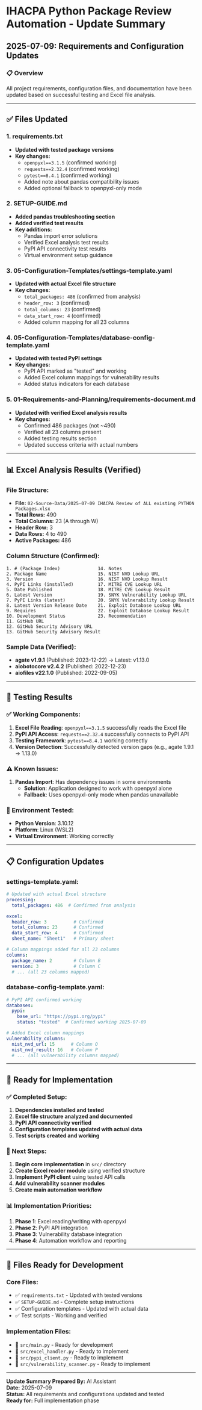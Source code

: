 # IHACPA Python Package Review Automation - Update Summary
## 2025-07-09: Requirements and Configuration Updates

### 📋 Overview
All project requirements, configuration files, and documentation have been updated based on successful testing and Excel file analysis.

---

## ✅ Files Updated

### 1. **requirements.txt**
- **Updated with tested package versions**
- **Key changes:**
  - `openpyxl==3.1.5` (confirmed working)
  - `requests==2.32.4` (confirmed working)
  - `pytest==8.4.1` (confirmed working)
  - Added note about pandas compatibility issues
  - Added optional fallback to openpyxl-only mode

### 2. **SETUP-GUIDE.md**
- **Added pandas troubleshooting section**
- **Added verified test results**
- **Key additions:**
  - Pandas import error solutions
  - Verified Excel analysis test results
  - PyPI API connectivity test results
  - Virtual environment setup guidance

### 3. **05-Configuration-Templates/settings-template.yaml**
- **Updated with actual Excel file structure**
- **Key changes:**
  - `total_packages: 486` (confirmed from analysis)
  - `header_row: 3` (confirmed)
  - `total_columns: 23` (confirmed)
  - `data_start_row: 4` (confirmed)
  - Added column mapping for all 23 columns

### 4. **05-Configuration-Templates/database-config-template.yaml**
- **Updated with tested PyPI settings**
- **Key changes:**
  - PyPI API marked as "tested" and working
  - Added Excel column mappings for vulnerability results
  - Added status indicators for each database

### 5. **01-Requirements-and-Planning/requirements-document.md**
- **Updated with verified Excel analysis results**
- **Key changes:**
  - Confirmed 486 packages (not ~490)
  - Verified all 23 columns present
  - Added testing results section
  - Updated success criteria with actual numbers

---

## 📊 Excel Analysis Results (Verified)

### File Structure:
- **File:** `02-Source-Data/2025-07-09 IHACPA Review of ALL existing PYTHON Packages.xlsx`
- **Total Rows:** 490
- **Total Columns:** 23 (A through W)
- **Header Row:** 3
- **Data Rows:** 4 to 490
- **Active Packages:** 486

### Column Structure (Confirmed):
```
1. # (Package Index)              14. Notes
2. Package Name                   15. NIST NVD Lookup URL
3. Version                        16. NIST NVD Lookup Result
4. PyPI Links (installed)         17. MITRE CVE Lookup URL
5. Date Published                 18. MITRE CVE Lookup Result
6. Latest Version                 19. SNYK Vulnerability Lookup URL
7. PyPI Links (latest)            20. SNYK Vulnerability Lookup Result
8. Latest Version Release Date    21. Exploit Database Lookup URL
9. Requires                       22. Exploit Database Lookup Result
10. Development Status            23. Recommendation
11. GitHub URL
12. GitHub Security Advisory URL
13. GitHub Security Advisory Result
```

### Sample Data (Verified):
- **agate v1.9.1** (Published: 2023-12-22) → Latest: v1.13.0
- **aiobotocore v2.4.2** (Published: 2022-12-23)
- **aiofiles v22.1.0** (Published: 2022-09-05)

---

## 🧪 Testing Results

### ✅ Working Components:
1. **Excel File Reading**: `openpyxl==3.1.5` successfully reads the Excel file
2. **PyPI API Access**: `requests==2.32.4` successfully connects to PyPI API
3. **Testing Framework**: `pytest==8.4.1` working correctly
4. **Version Detection**: Successfully detected version gaps (e.g., agate 1.9.1 → 1.13.0)

### ⚠️ Known Issues:
1. **Pandas Import**: Has dependency issues in some environments
   - **Solution**: Application designed to work with openpyxl alone
   - **Fallback**: Uses openpyxl-only mode when pandas unavailable

### 🔧 Environment Tested:
- **Python Version**: 3.10.12
- **Platform**: Linux (WSL2)
- **Virtual Environment**: Working correctly

---

## 📋 Configuration Updates

### settings-template.yaml:
```yaml
# Updated with actual Excel structure
processing:
  total_packages: 486  # Confirmed from analysis

excel:
  header_row: 3          # Confirmed
  total_columns: 23      # Confirmed  
  data_start_row: 4      # Confirmed
  sheet_name: "Sheet1"   # Primary sheet

# Column mappings added for all 23 columns
columns:
  package_name: 2        # Column B
  version: 3             # Column C
  # ... (all 23 columns mapped)
```

### database-config-template.yaml:
```yaml
# PyPI API confirmed working
databases:
  pypi:
    base_url: "https://pypi.org/pypi"
    status: "tested"  # Confirmed working 2025-07-09

# Added Excel column mappings
vulnerability_columns:
  nist_nvd_url: 15      # Column O
  nist_nvd_result: 16   # Column P
  # ... (all vulnerability columns mapped)
```

---

## 🚀 Ready for Implementation

### ✅ Completed Setup:
1. **Dependencies installed and tested**
2. **Excel file structure analyzed and documented**
3. **PyPI API connectivity verified**
4. **Configuration templates updated with actual data**
5. **Test scripts created and working**

### 🎯 Next Steps:
1. **Begin core implementation** in `src/` directory
2. **Create Excel reader module** using verified structure
3. **Implement PyPI client** using tested API calls
4. **Add vulnerability scanner modules**
5. **Create main automation workflow**

### 📊 Implementation Priorities:
1. **Phase 1**: Excel reading/writing with openpyxl
2. **Phase 2**: PyPI API integration
3. **Phase 3**: Vulnerability database integration
4. **Phase 4**: Automation workflow and reporting

---

## 📝 Files Ready for Development

### Core Files:
- ✅ `requirements.txt` - Updated with tested versions
- ✅ `SETUP-GUIDE.md` - Complete setup instructions
- ✅ Configuration templates - Updated with actual data
- ✅ Test scripts - Working and verified

### Implementation Files:
- 🔄 `src/main.py` - Ready for development
- 🔄 `src/excel_handler.py` - Ready to implement
- 🔄 `src/pypi_client.py` - Ready to implement
- 🔄 `src/vulnerability_scanner.py` - Ready to implement

---

**Update Summary Prepared By:** AI Assistant  
**Date:** 2025-07-09  
**Status:** All requirements and configurations updated and tested  
**Ready for:** Full implementation phase